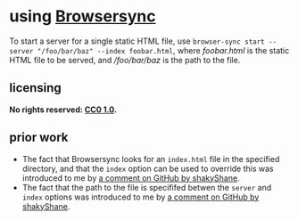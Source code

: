 # using [Browsersync]
To start a server for a single static HTML file, use `browser-sync start --server "/foo/bar/baz" --index foobar.html`, where *foobar.html* is the static HTML file to be served, and */foo/bar/baz* is the path to the file.

## licensing
**No rights reserved: [CC0 1.0](https://creativecommons.org/publicdomain/zero/1.0/).**

## prior work
- The fact that Browsersync looks for an `index.html` file in the specified directory, and that the `index` option can be used to override this was introduced to me by [a comment on GitHub by shakyShane](https://github.com/BrowserSync/browser-sync/issues/699#issuecomment-117277076).
- The fact that the path to the file is specififed betwen the `server` and `index` options was introduced to me by [a comment on GitHub by shakyShane](https://github.com/BrowserSync/browser-sync/issues/1579#issuecomment-416046545).

[Browsersync]: https://browsersync.io/
